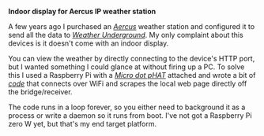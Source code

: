 __Indoor display for Aercus IP weather station__

A few years ago I purchased an 
[_Aercus_](http://www.aercusinstruments.com/aercus-instruments-weathersleuth-professional-ip-weather-station-with-direct-real-time-internet-monitoring/ "God 
bless the Aercus folks in New Zealand, but you can buy them in the UK from www.greenfrogscientific.co.uk" ) weather station and 
configured it to send all the data to [_Weather Underground_](https://www.wunderground.com/). My only complaint about this devices 
is it doesn't come with an indoor display.  

You can view the weather by directly connecting to the device's HTTP port, but I wanted something I could glance at without 
firing up a PC. To solve this I used a Raspberry Pi with a 
[_Micro dot pHAT_](https://shop.pimoroni.com/products/microdot-phat?variant=25454635591 "Go Sheffield!!!" ) attached and wrote 
a bit of [_code_](https://github.com/wicked-rainman/Aercus-IP-weather-station) that connects over WiFi and scrapes the local web 
page directly off the bridge/receiver. 

The code runs in a loop forever, so you either need to background it as a process or write a daemon so it runs from boot. 
I've not got a Raspberry Pi zero W yet, but that's my end target platform.  
